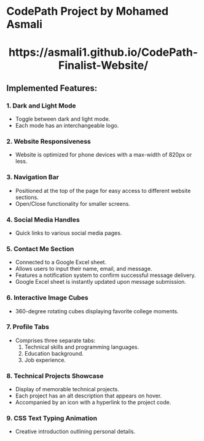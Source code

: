 # CodePath Project by Mohamed Asmali

<h1 align="center"><strong>https://asmali1.github.io/CodePath-Finalist-Website/</strong></h1>


## Implemented Features:

### 1. Dark and Light Mode
   - Toggle between dark and light mode.
   - Each mode has an interchangeable logo.
    
### 2. Website Responsiveness
   - Website is optimized for phone devices with a max-width of 820px or less.
    
### 3. Navigation Bar
   - Positioned at the top of the page for easy access to different website sections.
   - Open/Close functionality for smaller screens.
    
### 4. Social Media Handles
   - Quick links to various social media pages.
    
### 5. Contact Me Section
   - Connected to a Google Excel sheet.
   - Allows users to input their name, email, and message.
   - Features a notification system to confirm successful message delivery.
   - Google Excel sheet is instantly updated upon message submission.
    
### 6. Interactive Image Cubes
   - 360-degree rotating cubes displaying favorite college moments.
    
### 7. Profile Tabs
   - Comprises three separate tabs:
     1. Technical skills and programming languages.
     2. Education background.
     3. Job experience.
    
### 8. Technical Projects Showcase
   - Display of memorable technical projects.
   - Each project has an alt description that appears on hover.
   - Accompanied by an icon with a hyperlink to the project code.
    
### 9. CSS Text Typing Animation
   - Creative introduction outlining personal details.
